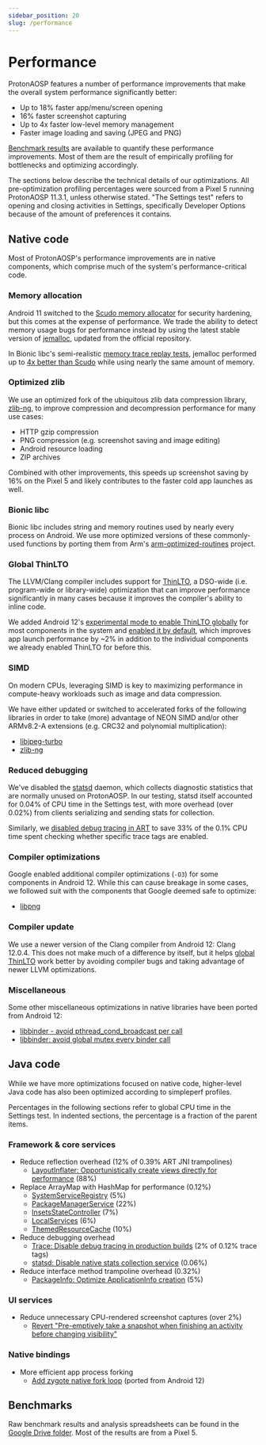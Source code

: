 ```yaml
---
sidebar_position: 20
slug: /performance
---
```


# Performance

ProtonAOSP features a number of performance improvements that make the overall system performance significantly better:

- Up to 18% faster app/menu/screen opening
- 16% faster screenshot capturing
- Up to 4x faster low-level memory management
- Faster image loading and saving (JPEG and PNG)

[Benchmark results](#benchmarks) are available to quantify these performance improvements. Most of them are the result of empirically profiling for bottlenecks and optimizing accordingly.

The sections below describe the technical details of our optimizations. All pre-optimization profiling percentages were sourced from a Pixel 5 running ProtonAOSP 11.3.1, unless otherwise stated. "The Settings test" refers to opening and closing activities in Settings, specifically Developer Options because of the amount of preferences it contains.

## Native code

Most of ProtonAOSP's performance improvements are in native components, which comprise much of the system's performance-critical code.

### Memory allocation

Android 11 switched to the [Scudo memory allocator](https://source.android.com/devices/tech/debug/scudo) for security hardening, but this comes at the expense of performance. We trade the ability to detect memory usage bugs for performance instead by using the latest stable version of [jemalloc](https://github.com/jemalloc/jemalloc), updated from the official repository.

In Bionic libc's semi-realistic [memory trace replay tests](https://android.googlesource.com/platform/system/extras/+/refs/heads/master/memory_replay), jemalloc performed up to [4x better than Scudo](https://docs.google.com/spreadsheets/d/1LG_kxaK5cI14gGtnyM-nNNmfpMdV9Vh-LtYoq7H5J4s/edit) while using nearly the same amount of memory.

### Optimized zlib

We use an optimized fork of the ubiquitous zlib data compression library, [zlib-ng](https://github.com/ProtonAOSP/android_external_zlib-ng), to improve compression and decompression performance for many use cases:

- HTTP gzip compression
- PNG compression (e.g. screenshot saving and image editing)
- Android resource loading
- ZIP archives

Combined with other improvements, this speeds up screenshot saving by 16% on the Pixel 5 and likely contributes to the faster cold app launches as well.

### Bionic libc

Bionic libc includes string and memory routines used by nearly every process on Android. We use more optimized versions of these commonly-used functions by porting them from Arm's [arm-optimized-routines](https://github.com/ProtonAOSP/android_bionic/commit/61f715c4f) project.

### Global ThinLTO

The LLVM/Clang compiler includes support for [ThinLTO](https://clang.llvm.org/docs/ThinLTO.html), a DSO-wide (i.e. program-wide or library-wide) optimization that can improve performance significantly in many cases because it improves the compiler's ability to inline code.

We added Android 12's [experimental mode to enable ThinLTO globally](https://github.com/ProtonAOSP/android_build_soong/commit/0e7484b6f9ed126f702eca0372251e024e42a151) for most components in the system and [enabled it by default](https://github.com/ProtonAOSP/android_vendor_proton/commit/5be87fda2612d7e45e0d713aa236be7054654d25), which improves app launch performance by ~2% in addition to the individual components we already enabled ThinLTO for before this.

### SIMD

On modern CPUs, leveraging SIMD is key to maximizing performance in compute-heavy workloads such as image and data compression.

We have either updated or switched to accelerated forks of the following libraries in order to take (more) advantage of NEON SIMD and/or other ARMv8.2-A extensions (e.g. CRC32 and polynomial multiplication):

- [libjpeg-turbo](https://github.com/ProtonAOSP/android_external_libjpeg-turbo)
- [zlib-ng](https://github.com/ProtonAOSP/android_external_zlib-ng)

### Reduced debugging

We've disabled the [statsd](https://github.com/ProtonAOSP/android_system_core/commit/4c6eb4bfb) daemon, which collects diagnostic statistics that are normally unused on ProtonAOSP. In our testing, statsd itself accounted for 0.04% of CPU time in the Settings test, with more overhead (over 0.02%) from clients serializing and sending stats for collection.

Similarly, we [disabled debug tracing in ART](https://github.com/ProtonAOSP/android_art/commit/9843b4182a27c82ab6a0513c39f893bb18eafcb9) to save 33% of the 0.1% CPU time spent checking whether specific trace tags are enabled.

### Compiler optimizations

Google enabled additional compiler optimizations (`-O3`) for some components in Android 12. While this can cause breakage in some cases, we followed suit with the components that Google deemed safe to optimize:

- [libpng](https://github.com/ProtonAOSP/android_external_libpng/commit/95c9e96d0c7e9f5375c3c50596fffb5991205f10)

### Compiler update

We use a newer version of the Clang compiler from Android 12: Clang 12.0.4. This does not make much of a difference by itself, but it helps [global ThinLTO](#global-thinlto) work better by avoiding compiler bugs and taking advantage of newer LLVM optimizations.

### Miscellaneous

Some other miscellaneous optimizations in native libraries have been ported from Android 12:

- [libbinder - avoid pthread_cond_broadcast per call](https://github.com/ProtonAOSP/android_frameworks_native/commit/24112cc81)
- [libbinder: avoid global mutex every binder call](https://github.com/ProtonAOSP/android_frameworks_native/commit/6691ac1a8)

## Java code

While we have more optimizations focused on native code, higher-level Java code has also been optimized according to simpleperf profiles.

Percentages in the following sections refer to global CPU time in the Settings test. In indented sections, the percentage is a fraction of the parent items.

### Framework & core services

- Reduce reflection overhead (12% of 0.39% ART JNI trampolines)
  - [LayoutInflater: Opportunistically create views directly for performance](https://github.com/ProtonAOSP/android_frameworks_base/commit/9b532b353fb6) (88%)
- Replace ArrayMap with HashMap for performance (0.12%)
  - [SystemServiceRegistry](https://github.com/ProtonAOSP/android_frameworks_base/commit/9d18a2ba4b75) (5%)
  - [PackageManagerService](https://github.com/ProtonAOSP/android_frameworks_base/commit/874b64319302) (22%)
  - [InsetsStateController](https://github.com/ProtonAOSP/android_frameworks_base/commit/7965a433d2f7) (7%)
  - [LocalServices](https://github.com/ProtonAOSP/android_frameworks_base/commit/f08c65a7267c) (6%)
  - [ThemedResourceCache](https://github.com/ProtonAOSP/android_frameworks_base/commit/7d73bd479351) (10%)
- Reduce debugging overhead
  - [Trace: Disable debug tracing in production builds](https://github.com/ProtonAOSP/android_frameworks_base/commit/4caddd350b87) (2% of 0.12% trace tags)
  - [statsd: Disable native stats collection service](https://github.com/ProtonAOSP/android_frameworks_base/commit/d3319b8762e6) (0.06%)
- Reduce interface method trampoline overhead (0.32%)
  - [PackageInfo: Optimize ApplicationInfo creation](https://github.com/ProtonAOSP/android_frameworks_base/commit/7ae0e4d46f44) (5%)

### UI services

- Reduce unnecessary CPU-rendered screenshot captures (over 2%)
  - [Revert "Pre-emptively take a snapshot when finishing an activity before changing visibility"](https://github.com/ProtonAOSP/android_frameworks_base/commit/632a5d16dff2)

### Native bindings

- More efficient app process forking
  - [Add zygote native fork loop](https://github.com/ProtonAOSP/android_frameworks_base/commit/704a6191a9ba) (ported from Android 12)

## Benchmarks

Raw benchmark results and analysis spreadsheets can be found in the [Google Drive folder](https://drive.google.com/drive/folders/1qORVRrTQ71vv4bjqJlhq4MR8kr5P1NT_). Most of the results are from a Pixel 5.
